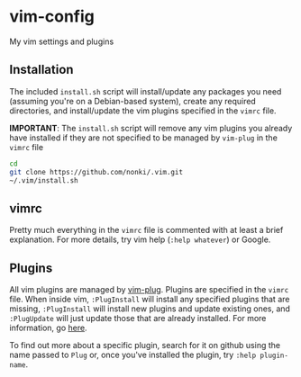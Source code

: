 # vim-config

My vim settings and plugins

## Installation

The included `install.sh` script will install/update any packages you need (assuming you're on a Debian-based system), create any required directories, and install/update the vim plugins specified in the `vimrc` file.

**IMPORTANT**: The `install.sh` script will remove any vim plugins you already have installed if they are not specified to be managed by `vim-plug` in the `vimrc` file
```sh
cd
git clone https://github.com/nonki/.vim.git
~/.vim/install.sh
```
## vimrc

Pretty much everything in the `vimrc` file is commented with at least a brief explanation. For more details, try vim help (`:help whatever`) or Google.

## Plugins

All vim plugins are managed by [vim-plug](https://github.com/junegunn/vim-plug). Plugins are specified in the `vimrc` file. When inside vim, `:PlugInstall` will install any specified plugins that are missing, `:PlugInstall` will install new plugins and update existing ones, and `:PlugUpdate` will just update those that are already installed. For more information, go [here](https://github.com/junegunn/vim-plug).

To find out more about a specific plugin, search for it on github using the name passed to `Plug` or, once you've installed the plugin, try `:help plugin-name`.
